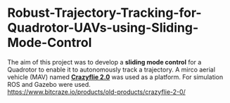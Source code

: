 # Robust-Trajectory-Tracking-for-Quadrotor-UAVs-using-Sliding-Mode-Control
The aim of this project was to develop a **sliding mode control** for a Quadrotor to enable it to autonomously track a trajectory. A mirco aerial vehicle (MAV) named [**Crazyflie 2.0**](https://www.bitcraze.io/products/old-products/crazyflie-2-0/) was used as a platform. For simulation ROS and Gazebo were used.     
https://www.bitcraze.io/products/old-products/crazyflie-2-0/
